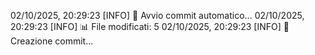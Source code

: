 02/10/2025, 20:29:23 [INFO] 🔄 Avvio commit automatico...
02/10/2025, 20:29:23 [INFO] 📊 File modificati: 5
02/10/2025, 20:29:23 [INFO] 📝 Creazione commit...
